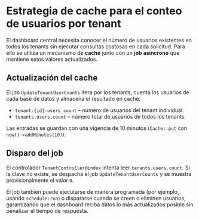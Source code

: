 # Estrategia de cache para el conteo de usuarios por tenant

El dashboard central necesita conocer el número de usuarios existentes en todos los tenants sin ejecutar consultas costosas en cada solicitud. Para ello se utiliza un mecanismo de **caché** junto con un **job asíncrono** que mantiene estos valores actualizados.

## Actualización del cache

El job `UpdateTenantUserCounts` itera por los tenants, cuenta los usuarios de cada base de datos y almacena el resultado en caché:

- `tenant:{id}:users_count` – número de usuarios del tenant individual.
- `tenants.users.count` – número total de usuarios de todos los tenants.

Las entradas se guardan con una vigencia de 10 minutos (`Cache::put` con `now()->addMinutes(10)`).

## Disparo del job

El controlador `TenantController@index` intenta leer `tenants.users.count`. Si la clave no existe, se despacha el job `UpdateTenantUserCounts` y se muestra provisionalmente el valor `0`.

El job también puede ejecutarse de manera programada (por ejemplo, usando `schedule:run`) o dispararse cuando se creen o eliminen usuarios, garantizando que el dashboard reciba datos lo más actualizados posible sin penalizar el tiempo de respuesta.
